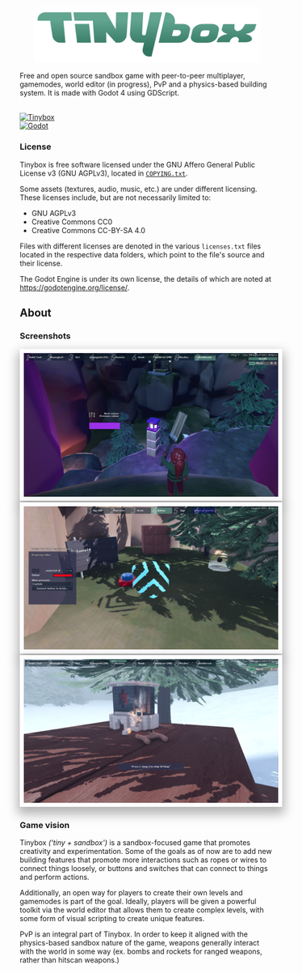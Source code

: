 <br>
<p align="center"><img src=title.png width="450px"></p>
Free and open source sandbox game with peer-to-peer multiplayer, gamemodes, world editor (in progress), PvP and a physics-based building system. It is made with Godot 4 using GDScript.<br><br>

[![Tinybox](https://img.shields.io/badge/Get%20latest-beta%20version-teal?style=plastic)](https://github.com/caelan-douglas/tinybox/releases/latest)<br>
[![Godot](https://img.shields.io/badge/Godot%20version-4.2.2-purple?logo=godotengine&logoColor=white&style=plastic)](https://godotengine.org/)
<br>
### License

Tinybox is free software licensed under the GNU Affero General Public License v3 (GNU AGPLv3), located in [`COPYING.txt`](COPYING.txt).

Some assets (textures, audio, music, etc.) are under different licensing. These licenses include, but are not necessarily limited to:

- GNU AGPLv3
- Creative Commons CC0
- Creative Commons CC-BY-SA 4.0

Files with different licenses are denoted in the various `licenses.txt` files located in the respective data folders, which point to the file's source and their license.

The Godot Engine is under its own license, the details of which are noted at https://godotengine.org/license/.

## About

### Screenshots
<img src=.export_exclude/screenshot_1.png width="600px" style="padding: 8px; background-color: white; box-shadow: 0px 10px 20px 4px rgba(0, 0, 0, 0.3);">
<img src=.export_exclude/screenshot_2.png width="600px" style="padding: 8px; background-color: white; box-shadow: 0px 10px 20px 4px rgba(0, 0, 0, 0.3);">
<img src=.export_exclude/screenshot_3.png width="600px" style="padding: 8px; background-color: white; box-shadow: 0px 10px 20px 4px rgba(0, 0, 0, 0.3);">

### Game vision
Tinybox *('tiny + sandbox')* is a sandbox-focused game that promotes creativity and experimentation. Some of the goals as of now are to add new building features that promote more interactions such as ropes or wires to connect things loosely, or buttons and switches that can connect to things and perform actions.

Additionally, an open way for players to create their own levels and gamemodes is part of the goal. Ideally, players will be given a powerful toolkit via the world editor that allows them to create complex levels, with some form of visual scripting to create unique features.

PvP is an integral part of Tinybox. In order to keep it aligned with the physics-based sandbox nature of the game, weapons generally interact with the world in some way (ex. bombs and rockets for ranged weapons, rather than hitscan weapons.)